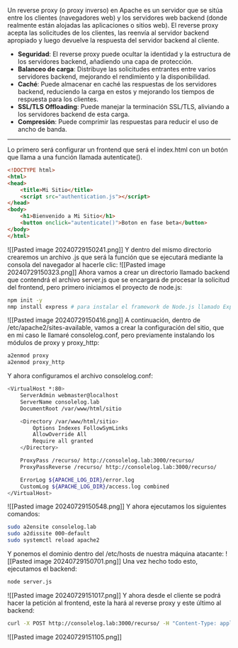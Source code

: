 Un reverse proxy (o proxy inverso) en Apache es un servidor que se sitúa entre los clientes (navegadores web) y los servidores web backend (donde realmente están alojadas las aplicaciones o sitios web). El reverse proxy acepta las solicitudes de los clientes, las reenvía al servidor backend apropiado y luego devuelve la respuesta del servidor backend al cliente.

- **Seguridad**: El reverse proxy puede ocultar la identidad y la estructura de los servidores backend, añadiendo una capa de protección.
- **Balanceo de carga**: Distribuye las solicitudes entrantes entre varios servidores backend, mejorando el rendimiento y la disponibilidad.
- **Caché**: Puede almacenar en caché las respuestas de los servidores backend, reduciendo la carga en estos y mejorando los tiempos de respuesta para los clientes.
- **SSL/TLS Offloading**: Puede manejar la terminación SSL/TLS, aliviando a los servidores backend de esta carga.
- **Compresión**: Puede comprimir las respuestas para reducir el uso de ancho de banda.

-----------------------

Lo primero será configurar un frontend que será el index.html con un botón que llama a una función llamada autenticate().

```html
<!DOCTYPE html>
<html>
<head>
    <title>Mi Sitio</title>
    <script src="authentication.js"></script>
</head>
<body>
    <h1>Bienvenido a Mi Sitio</h1>
    <button onclick="autenticate()">Boton en fase beta</button>
</body>
</html>
```
![[Pasted image 20240729150241.png]]
Y dentro del mismo directorio crearemos un archivo .js que será la función que se ejecutará mediante la consola del navegador al hacerle clic:
![[Pasted image 20240729150323.png]]
Ahora vamos a crear un directorio llamado backend que contendrá el archivo server.js que se encargará de procesar la solicitud del frontend, pero primero iniciamos el proyecto de node.js:
```bash
npm init -y
nmp install express # para instalar el framework de Node.js llamado Express.
```
![[Pasted image 20240729150416.png]]
A continuación, dentro de /etc/apache2/sites-available, vamos a crear la configuración del sitio, que en mi caso le llamaré consolelog.conf, pero previamente instalando los módulos de proxy y proxy_http:
```bash
a2enmod proxy
a2enmod proxy_http
```
Y ahora configuramos el archivo consolelog.conf:
```bash
<VirtualHost *:80>
    ServerAdmin webmaster@localhost
    ServerName consolelog.lab
    DocumentRoot /var/www/html/sitio

    <Directory /var/www/html/sitio>
        Options Indexes FollowSymLinks
        AllowOverride All
        Require all granted
    </Directory>

    ProxyPass /recurso/ http://consolelog.lab:3000/recurso/
    ProxyPassReverse /recurso/ http://consolelog.lab:3000/recurso/

    ErrorLog ${APACHE_LOG_DIR}/error.log
    CustomLog ${APACHE_LOG_DIR}/access.log combined
</VirtualHost>
```
![[Pasted image 20240729150548.png]]
Y ahora ejecutamos los siguientes comandos:
```bash
sudo a2ensite consolelog.lab
sudo a2dissite 000-default
sudo systemctl reload apache2
```
Y ponemos el dominio dentro del /etc/hosts de nuestra máquina atacante:
![[Pasted image 20240729150701.png]]
Una vez hecho todo esto, ejecutamos el backend:
```bash
node server.js
```
![[Pasted image 20240729151017.png]]
Y ahora desde el cliente se podrá hacer la petición al frontend, este la hará al reverse proxy y este último al backend:
```bash
curl -X POST http://consolelog.lab:3000/recurso/ -H "Content-Type: application/json" -d '{"token": "tokentraviesito"}'
```
![[Pasted image 20240729151105.png]]
